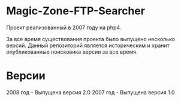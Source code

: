 # Magic-Zone-FTP-Searcher
Проект реализованный в 2007 году на php4.

За все время существования проекта было выпущено несколько версий. Данный репозиторий является историческим и хранит опубликованные поисковика версии за все время.

# Версии
2008 год - Выпущена версия 2.0
2007 год - Выпущена версия 1.0
